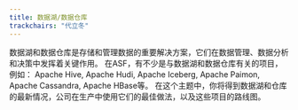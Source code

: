 ```yaml
---
title: 数据湖/数据仓库
trackchairs: "代立冬"
---
```


数据湖和数据仓库是存储和管理数据的重要解决方案，它们在数据管理、数据分析和决策中发挥着关键作用。
在ASF，有不少是与数据湖和数据仓库有关的项目，例如：
Apache Hive, Apache Hudi, Apache Iceberg, Apache Paimon, Apache Cassandra, Apache HBase等。
在这个主题中，你将得到数据湖和仓库的最新情况，公司在生产中使用它们的最佳做法，以及这些项目的路线图。
